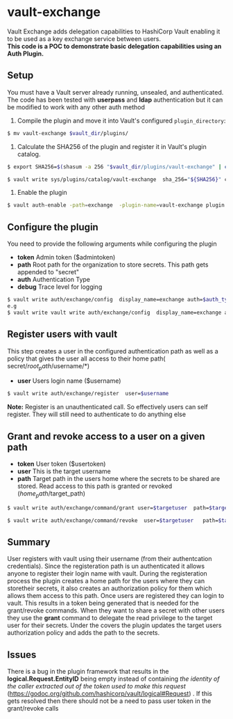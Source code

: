 # vault-exchange
Vault Exchange adds delegation capabilities to HashiCorp Vault enabling it to be used as a key exchange service between users.  
**This code is a POC to demonstrate basic delegation capabilities using an Auth Plugin.**

## Setup
You must have a Vault server already running, unsealed, and authenticated. The code has been tested with **userpass** and **ldap**  authentication but it can be modified to work with any other auth method

1. Compile the plugin and move it into Vault's configured `plugin_directory`:

  ```sh
  $ mv vault-exchange $vault_dir/plugins/
  ```

1. Calculate the SHA256 of the plugin and register it in Vault's plugin catalog.

  ```sh
  $ export SHA256=$(shasum -a 256 "$vault_dir/plugins/vault-exchange" | cut -d' ' -f1)

  $ vault write sys/plugins/catalog/vault-exchange  sha_256="${SHA256}" command="vault-exchange"
  ```

1. Enable the plugin

  ```sh
  $ vault auth-enable -path=exchange  -plugin-name=vault-exchange plugin
  ```

## Configure the plugin 
You need to provide the following arguments while configuring the plugin
* **token** Admin token ($admintoken)
* **path** Root path for the organization to store secrets. This path gets appended to "secret" 
* **auth** Authentication Type 
* **debug** Trace level for logging 

```sh
$ vault write auth/exchange/config  display_name=exchange auth=$auth_type path=$root_path token=$admintoken
e.g
$ vault write vault write auth/exchange/config  display_name=exchange auth=ldap path=mycompany/myorg token=$admintoken debug=1
```
## Register users with vault
This step creates a user in the configured authentication path as well as a policy that gives the user all access to their home path(  secret/$root_path/$username/*)
* **user** Users login name ($username)
```sh
$ vault write auth/exchange/register  user=$username
```
**Note:** Register is an unauthenticated call. So effectively users can self register. They will still need to authenticate to do anything else

## Grant and revoke access to a user on a given path
* **token** User token ($usertoken)
* **user** This is the target username   
* **path** Target path in the users home where the secrets to be shared are stored. Read access  to this path is granted or revoked ($home_path/$target_path)

```sh
$ vault write auth/exchange/command/grant user=$targetuser  path=$target_path token=$usertoken

$ vault write auth/exchange/command/revoke  user=$targetuser   path=$target_path token=$usertoken
```
## Summary
User registers with vault using their username (from their authentcation credentials). Since the registeration path is un authenticated it allows anyone to register their login name with vault. During the registeration process the plugin creates a home path for the users where they can storetheir secrets, it also creates an authorization policy for them which allows them access to this path. 
Once users are registered they can login to vault. This results in a token being generated that is needed for the grant/revoke commands. When they want to share a secret with other users they use the **grant** command to delegate the read privilege to the target user for their secrets. Under the covers the plugin updates the target users authorization policy and adds the path to the secrets.



## Issues
There is a bug in the plugin framework that results in the **logical.Request.EntityID** being empty instead of containing 
*the identity of the caller extracted out of the token used to make this request* (https://godoc.org/github.com/hashicorp/vault/logical#Request) . If this gets resolved then there should not be a need to pass user token in the grant/revoke calls  


